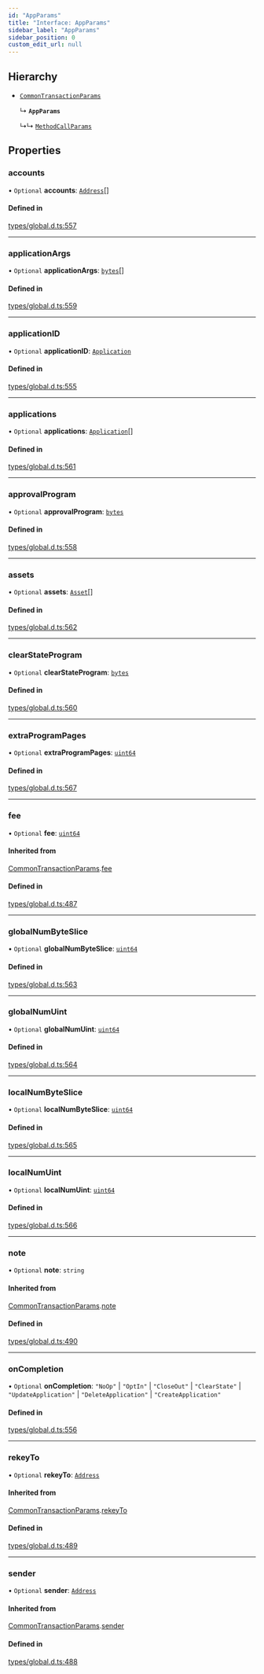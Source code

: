```yaml
---
id: "AppParams"
title: "Interface: AppParams"
sidebar_label: "AppParams"
sidebar_position: 0
custom_edit_url: null
---
```


## Hierarchy

- [`CommonTransactionParams`](CommonTransactionParams.md)

  ↳ **`AppParams`**

  ↳↳ [`MethodCallParams`](MethodCallParams.md)

## Properties

### accounts

• `Optional` **accounts**: [`Address`](../classes/Address.md)[]

#### Defined in

[types/global.d.ts:557](https://github.com/algorand-devrel/tealscript/blob/5612951/types/global.d.ts#L557)

___

### applicationArgs

• `Optional` **applicationArgs**: [`bytes`](../modules.md#bytes)[]

#### Defined in

[types/global.d.ts:559](https://github.com/algorand-devrel/tealscript/blob/5612951/types/global.d.ts#L559)

___

### applicationID

• `Optional` **applicationID**: [`Application`](../classes/Application.md)

#### Defined in

[types/global.d.ts:555](https://github.com/algorand-devrel/tealscript/blob/5612951/types/global.d.ts#L555)

___

### applications

• `Optional` **applications**: [`Application`](../classes/Application.md)[]

#### Defined in

[types/global.d.ts:561](https://github.com/algorand-devrel/tealscript/blob/5612951/types/global.d.ts#L561)

___

### approvalProgram

• `Optional` **approvalProgram**: [`bytes`](../modules.md#bytes)

#### Defined in

[types/global.d.ts:558](https://github.com/algorand-devrel/tealscript/blob/5612951/types/global.d.ts#L558)

___

### assets

• `Optional` **assets**: [`Asset`](../classes/Asset.md)[]

#### Defined in

[types/global.d.ts:562](https://github.com/algorand-devrel/tealscript/blob/5612951/types/global.d.ts#L562)

___

### clearStateProgram

• `Optional` **clearStateProgram**: [`bytes`](../modules.md#bytes)

#### Defined in

[types/global.d.ts:560](https://github.com/algorand-devrel/tealscript/blob/5612951/types/global.d.ts#L560)

___

### extraProgramPages

• `Optional` **extraProgramPages**: [`uint64`](../modules.md#uint64)

#### Defined in

[types/global.d.ts:567](https://github.com/algorand-devrel/tealscript/blob/5612951/types/global.d.ts#L567)

___

### fee

• `Optional` **fee**: [`uint64`](../modules.md#uint64)

#### Inherited from

[CommonTransactionParams](CommonTransactionParams.md).[fee](CommonTransactionParams.md#fee)

#### Defined in

[types/global.d.ts:487](https://github.com/algorand-devrel/tealscript/blob/5612951/types/global.d.ts#L487)

___

### globalNumByteSlice

• `Optional` **globalNumByteSlice**: [`uint64`](../modules.md#uint64)

#### Defined in

[types/global.d.ts:563](https://github.com/algorand-devrel/tealscript/blob/5612951/types/global.d.ts#L563)

___

### globalNumUint

• `Optional` **globalNumUint**: [`uint64`](../modules.md#uint64)

#### Defined in

[types/global.d.ts:564](https://github.com/algorand-devrel/tealscript/blob/5612951/types/global.d.ts#L564)

___

### localNumByteSlice

• `Optional` **localNumByteSlice**: [`uint64`](../modules.md#uint64)

#### Defined in

[types/global.d.ts:565](https://github.com/algorand-devrel/tealscript/blob/5612951/types/global.d.ts#L565)

___

### localNumUint

• `Optional` **localNumUint**: [`uint64`](../modules.md#uint64)

#### Defined in

[types/global.d.ts:566](https://github.com/algorand-devrel/tealscript/blob/5612951/types/global.d.ts#L566)

___

### note

• `Optional` **note**: `string`

#### Inherited from

[CommonTransactionParams](CommonTransactionParams.md).[note](CommonTransactionParams.md#note)

#### Defined in

[types/global.d.ts:490](https://github.com/algorand-devrel/tealscript/blob/5612951/types/global.d.ts#L490)

___

### onCompletion

• `Optional` **onCompletion**: ``"NoOp"`` \| ``"OptIn"`` \| ``"CloseOut"`` \| ``"ClearState"`` \| ``"UpdateApplication"`` \| ``"DeleteApplication"`` \| ``"CreateApplication"``

#### Defined in

[types/global.d.ts:556](https://github.com/algorand-devrel/tealscript/blob/5612951/types/global.d.ts#L556)

___

### rekeyTo

• `Optional` **rekeyTo**: [`Address`](../classes/Address.md)

#### Inherited from

[CommonTransactionParams](CommonTransactionParams.md).[rekeyTo](CommonTransactionParams.md#rekeyto)

#### Defined in

[types/global.d.ts:489](https://github.com/algorand-devrel/tealscript/blob/5612951/types/global.d.ts#L489)

___

### sender

• `Optional` **sender**: [`Address`](../classes/Address.md)

#### Inherited from

[CommonTransactionParams](CommonTransactionParams.md).[sender](CommonTransactionParams.md#sender)

#### Defined in

[types/global.d.ts:488](https://github.com/algorand-devrel/tealscript/blob/5612951/types/global.d.ts#L488)
